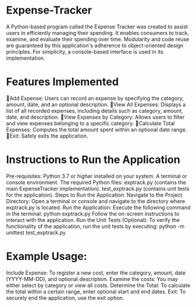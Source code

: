 # Expense-Tracker
A Python-based program called the Expense Tracker was created to assist users in efficiently managing their spending. It enables consumers to track, examine, and evaluate their spending over time. Modularity and code reuse are guaranteed by this application's adherence to object-oriented design principles. For simplicity, a console-based interface is used in its implementation.
# Features Implemented
Add Expense: Users can record an expense by specifying the category, amount, date, and an optional description.
View All Expenses: Displays a list of all recorded expenses, including details such as category, amount, date, and description.
View Expenses by Category: Allows users to filter and view expenses belonging to a specific category.
Calculate Total Expenses: Computes the total amount spent within an optional date range.
Exit: Safely exits the application.
# Instructions to Run the Application
Pre-requisites:
Python 3.7 or higher installed on your system.
A terminal or console environment.
The required Python files:
exptrack.py (contains the main ExpenseTracker implementation).
test_exptrack.py (contains unit tests for the application).
Steps to Run the Application:
Navigate to the Project Directory:
Open a terminal or console and navigate to the directory where exptrack.py is located.
Run the Application:
Execute the following command in the terminal:
python exptrack.py
Follow the on-screen instructions to interact with the application.
Run the Unit Tests (Optional):
To verify the functionality of the application, run the unit tests by executing:
python -m unittest test_exptrack.py
# Example Usage:
Include Expense: To register a new cost, enter the category, amount, date (YYYY-MM-DD), and optional description.
Examine the costs: You may either select by category or view all costs.
Determine the Total: To calculate the total within a certain range, enter optional start and end dates.
Exit: To securely end the application, use the exit option.
